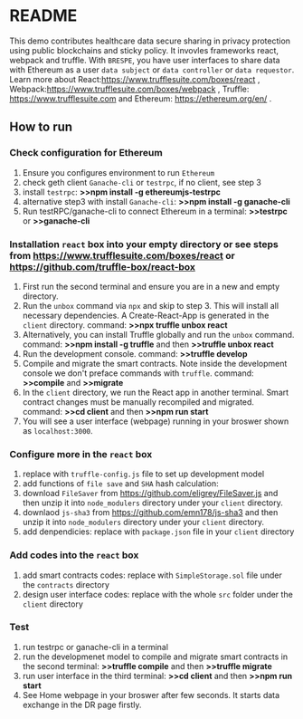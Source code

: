 # README
This demo contributes healthcare data secure sharing in privacy protection using public blockchains and sticky policy. It invovles frameworks react, webpack and truffle. With `BRESPE`, you have user interfaces to share data with Ethereum as a user `data subject` or `data controller` or `data requestor`. Learn more about React:https://www.trufflesuite.com/boxes/react , Webpack:https://www.trufflesuite.com/boxes/webpack , Truffle: https://www.trufflesuite.com and Ethereum: https://ethereum.org/en/ .
## How to run
### Check configuration for Ethereum
1. Ensure you configures environment to run `Ethereum` 
2. check geth client `Ganache-cli` or `testrpc`, if no client, see step 3
3. install `testrpc`: **>>npm install -g ethereumjs-testrpc**
4. alternative step3 with install `Ganache-cli`: **>>npm install -g ganache-cli**
5. Run testRPC/ganache-cli to connect Ethereum in a terminal: **>>testrpc** or **>>ganache-cli**
### Installation `react` box into your empty directory or see steps from https://www.trufflesuite.com/boxes/react or https://github.com/truffle-box/react-box
1. First run the second terminal and ensure you are in a new and empty directory.
2. Run the `unbox` command via `npx` and skip to step 3. This will install all necessary dependencies. A Create-React-App is generated in the `client` directory.
command: **>>npx truffle unbox react**
3. Alternatively, you can install Truffle globally and run the `unbox` command.
command: **>>npm install -g truffle** and then **>>truffle unbox react**
4. Run the development console.
command: **>>truffle develop**
5. Compile and migrate the smart contracts. Note inside the development console we don't preface commands with `truffle`.
command: **>>compile** and **>>migrate**
6. In the `client` directory, we run the React app in another terminal. Smart contract changes must be manually recompiled and migrated.
command: **>>cd client** and then **>>npm run start**
7. You will see a user interface (webpage) running in your broswer shown as `localhost:3000`.
### Configure more in the `react` box
1. replace with `truffle-config.js` file to set up development model
2. add functions of `file save` and `SHA` hash calculation: 
3. download `FileSaver` from https://github.com/eligrey/FileSaver.js and then unzip it into `node_modulers` directory under your `client` directory.
4. downlaod `js-sha3` from https://github.com/emn178/js-sha3 and then unzip it into `node_modulers` directory under your `client` directory.
5. add denpendicies: replace with `package.json` file in your `client` directory
### Add codes into the `react` box
1. add smart contracts codes: replace with `SimpleStorage.sol` file under the `contracts` directory
2. design user interface codes: replace with the whole `src` folder under the `client` directory
### Test
1. run testrpc or ganache-cli in a terminal
2. run the developmenet model to compile and migrate smart contracts in the second terminal: **>>truffle compile** and then **>>truffle migrate**
3. run user interface in the third terminal: **>>cd client** and then **>>npm run start**
4. See Home webpage in your broswer after few seconds. It starts data exchange in the DR page firstly. 
